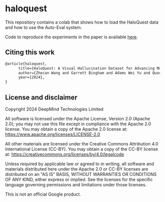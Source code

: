 # haloquest

This repository contains a colab that shows how to load the HaloQuest data and
how to use the Auto-Eval system.

Code to reproduce the experiments in the paper is available [here](https://github.com/ZhecanJamesWang/Hallucinated-Visual-Question-Answering).

## Citing this work

```latex
@article{haloquest,
      title={HaloQuest: A Visual Hallucination Dataset for Advancing Multimodal Reasoning},
      author={Zhecan Wang and Garrett Bingham and Adams Wei Yu and Quoc V. Le and Thang Luong and Golnaz Ghiasi},
      year={2024},
}
```

## License and disclaimer

Copyright 2024 DeepMind Technologies Limited

All software is licensed under the Apache License, Version 2.0 (Apache 2.0);
you may not use this file except in compliance with the Apache 2.0 license.
You may obtain a copy of the Apache 2.0 license at:
https://www.apache.org/licenses/LICENSE-2.0

All other materials are licensed under the Creative Commons Attribution 4.0
International License (CC-BY). You may obtain a copy of the CC-BY license at:
https://creativecommons.org/licenses/by/4.0/legalcode

Unless required by applicable law or agreed to in writing, all software and
materials distributed here under the Apache 2.0 or CC-BY licenses are
distributed on an "AS IS" BASIS, WITHOUT WARRANTIES OR CONDITIONS OF ANY KIND,
either express or implied. See the licenses for the specific language governing
permissions and limitations under those licenses.

This is not an official Google product.
